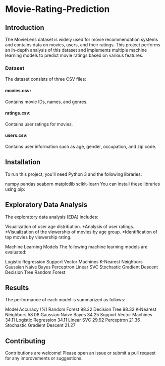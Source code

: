 # Movie-Rating-Prediction
## Introduction
The MovieLens dataset is widely used for movie recommendation systems and contains data on movies, users, and their ratings. This project performs an in-depth analysis of this dataset and implements multiple machine learning models to predict movie ratings based on various features.

### Dataset
The dataset consists of three CSV files:

#### movies.csv:
Contains movie IDs, names, and genres.
#### ratings.csv:
Contains user ratings for movies.
#### users.csv:
Contains user information such as age, gender, occupation, and zip code.
## Installation
To run this project, you'll need Python 3 and the following libraries:

numpy
pandas
seaborn
matplotlib
scikit-learn
You can install these libraries using pip:

## Exploratory Data Analysis
The exploratory data analysis (EDA) includes:

Visualization of user age distribution.
*Analysis of user ratings.
*Visualization of the viewership of movies by age group.
*Identification of top movies by viewership rating.

Machine Learning Models
The following machine learning models are evaluated:

Logistic Regression
Support Vector Machines
K-Nearest Neighbors
Gaussian Naive Bayes
Perceptron
Linear SVC
Stochastic Gradient Descent
Decision Tree
Random Forest

## Results
The performance of each model is summarized as follows:

Model	Accuracy (%)
Random Forest	98.32
Decision Tree	98.32
K-Nearest Neighbors	58.08
Gaussian Naive Bayes	34.25
Support Vector Machines	34.11
Logistic Regression	34.11
Linear SVC	29.92
Perceptron	21.36
Stochastic Gradient Descent	21.27
## Contributing
Contributions are welcome! Please open an issue or submit a pull request for any improvements or suggestions.

